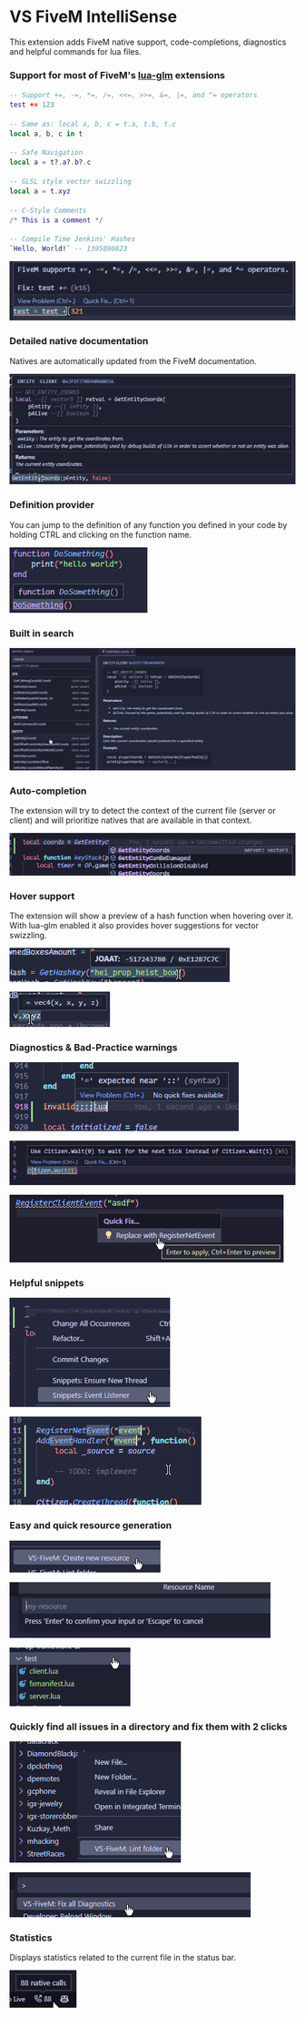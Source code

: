 # VS FiveM IntelliSense

This extension adds FiveM native support, code-completions, diagnostics and helpful commands for lua files.

### Support for most of FiveM's [lua-glm](https://github.com/citizenfx/lua/blob/luaglm-dev/cfx/README.md) extensions
```lua
-- Support +=, -=, *=, /=, <<=, >>=, &=, |=, and ^= operators
test += 123

-- Same as: local a, b, c = t.a, t.b, t.c
local a, b, c in t

-- Safe Navigation
local a = t?.a?.b?.c

-- GLSL style vector swizzling
local a = t.xyz

-- C-Style Comments
/* This is a comment */

-- Compile Time Jenkins' Hashes
`Hello, World!` -- 1395890823
```

![glm](.github/glm.png)

### Detailed native documentation
Natives are automatically updated from the FiveM documentation.

![documentation](.github/documentation.png)

### Definition provider
You can jump to the definition of any function you defined in your code by holding CTRL and clicking on the function name.

![definitions](.github/definitions.png)

### Built in search

![search](.github/search.png)

### Auto-completion
The extension will try to detect the context of the current file (server or client) and will prioritize natives that are available in that context.

![suggestions](.github/suggestions.png)

### Hover support
The extension will show a preview of a hash function when hovering over it. With lua-glm enabled it also provides hover suggestions for vector swizzling.

![joaat](.github/joaat.png)

![swizzle](.github/swizzle.png)

### Diagnostics & Bad-Practice warnings

![syntax](.github/syntax.png)

![diagnostics](.github/diagnostics.png)

![replace](.github/replace.png)

### Helpful snippets

![snippets_1](.github/snippets_1.png)

![snippets_2](.github/snippets_2.png)

### Easy and quick resource generation

![new_resource_1](.github/new_resource_1.png)

![new_resource_2](.github/new_resource_2.png)

![new_resource_3](.github/new_resource_3.png)

### Quickly find all issues in a directory and fix them with 2 clicks

![lint-folder](.github/lint-folder.png)

![fix-all](.github/fix-all.png)

### Statistics
Displays statistics related to the current file in the status bar.

![statistics](.github/statistics.png)
